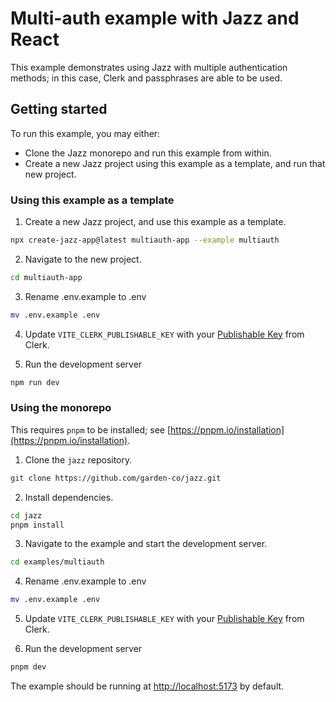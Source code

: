 # Multi-auth example with Jazz and React

This example demonstrates using Jazz with multiple authentication methods; in this case, Clerk and passphrases are able to be used.

## Getting started

To run this example, you may either:
* Clone the Jazz monorepo and run this example from within.
* Create a new Jazz project using this example as a template, and run that new project.


### Using this example as a template

1. Create a new Jazz project, and use this example as a template.
```bash
npx create-jazz-app@latest multiauth-app --example multiauth
```

2. Navigate to the new project.
```bash
cd multiauth-app
```

3. Rename .env.example to .env
```bash
mv .env.example .env
```

4. Update `VITE_CLERK_PUBLISHABLE_KEY` with your [Publishable Key](https://clerk.com/docs/deployments/clerk-environment-variables#clerk-publishable-and-secret-keys) from Clerk.

5. Run the development server
```bash
npm run dev
```

### Using the monorepo

This requires `pnpm` to be installed; see [https://pnpm.io/installation](https://pnpm.io/installation).

1. Clone the `jazz` repository.
```bash
git clone https://github.com/garden-co/jazz.git
```

2. Install dependencies.
```bash
cd jazz
pnpm install
```

3. Navigate to the example and start the development server.
```bash
cd examples/multiauth
```

4. Rename .env.example to .env
```bash
mv .env.example .env
```

5. Update `VITE_CLERK_PUBLISHABLE_KEY` with your [Publishable Key](https://clerk.com/docs/deployments/clerk-environment-variables#clerk-publishable-and-secret-keys) from Clerk.

6. Run the development server
```bash
pnpm dev
```

The example should be running at [http://localhost:5173](http://localhost:5173) by default.
